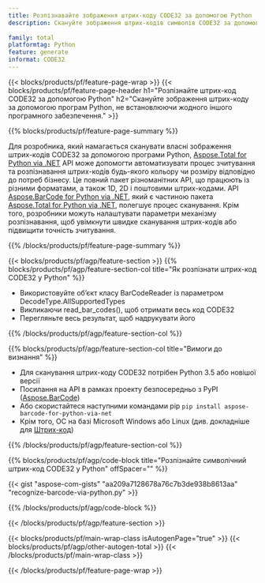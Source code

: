 ```yaml
---
title: Розпізнавайте зображення штрих-коду CODE32 за допомогою Python
description: Скануйте зображення штрих-кодів символів CODE32 за допомогою програм Python без використання будь-якого іншого програмного забезпечення. 
 
family: total
platformtag: Python
feature: generate
informat: CODE32
---
```

{{< blocks/products/pf/feature-page-wrap >}}
{{< blocks/products/pf/feature-page-header h1="Розпізнайте штрих-код CODE32 за допомогою Python" h2="Скануйте зображення штрих-коду за допомогою програм Python, не встановлюючи жодного іншого програмного забезпечення." >}}

{{% blocks/products/pf/feature-page-summary %}}

Для розробника, який намагається сканувати власні зображення штрих-кодів CODE32 за допомогою програми Python, [Aspose.Total for Python via .NET](https://products.aspose.com/total/python-net/) API може допомогти автоматизувати процес зчитування та розпізнавання штрих-кодів будь-якого кольору чи розміру відповідно до потреб бізнесу. Це повний пакет різноманітних API, що працюють із різними форматами, а також 1D, 2D і поштовими штрих-кодами. API [Aspose.BarCode for Python via .NET](https://products.aspose.com/barcode/python-net/), який є частиною пакета [Aspose.Total for Python via .NET](https://products.aspose.com/total/python-net/), полегшує процес сканування. Крім того, розробники можуть налаштувати параметри механізму розпізнавання, щоб увімкнути швидке сканування штрих-кодів або підвищити точність зчитування.

{{% /blocks/products/pf/feature-page-summary %}}

{{< blocks/products/pf/agp/feature-section >}}
{{% blocks/products/pf/agp/feature-section-col title="Як розпізнати штрих-код CODE32 у Python" %}}

- Використовуйте об’єкт класу BarCodeReader із параметром DecodeType.AllSupportedTypes
- Викликаючи read_bar_codes(), щоб отримати весь код CODE32
- Перегляньте весь результат, щоб надрукувати його

{{% /blocks/products/pf/agp/feature-section-col %}}

{{% blocks/products/pf/agp/feature-section-col title="Вимоги до визнання" %}}

- Для сканування штрих-коду CODE32 потрібен Python 3.5 або новішої версії
- Посилання на API в рамках проекту безпосередньо з PyPI ([Aspose.BarCode](https://pypi.org/project/aspose-barcode-for-python-via-net/)) 
- Або скористайтеся наступними командами pip ```pip install aspose-barcode-for-python-via-net``` 
- Крім того, ОС на базі Microsoft Windows або Linux (див. докладніше для [Штрих-код](https://docs.aspose.com/barcode/python-net/system-requirements/)) 

{{% /blocks/products/pf/agp/feature-section-col %}}

{{% blocks/products/pf/agp/code-block title="Розпізнайте символічний штрих-код CODE32 у Python" offSpacer="" %}}

{{< gist "aspose-com-gists" "aa209a7128678a76c7b3de938b8613aa" "recognize-barcode-via-python.py" >}}

{{% /blocks/products/pf/agp/code-block %}}

{{< /blocks/products/pf/agp/feature-section >}}

{{< blocks/products/pf/main-wrap-class isAutogenPage="true" >}}
{{< blocks/products/pf/agp/other-autogen-total >}}
{{< /blocks/products/pf/main-wrap-class >}}

{{< /blocks/products/pf/feature-page-wrap >}}